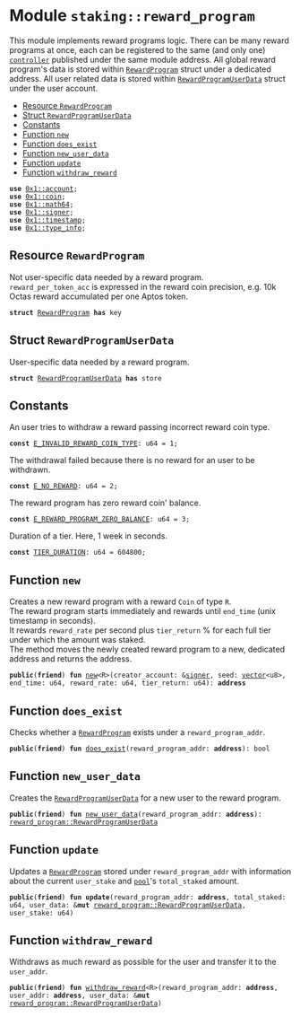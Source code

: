 
<a name="staking_reward_program"></a>

# Module `staking::reward_program`

This module implements reward programs logic. There can be many reward programs at once,
each can be registered to the same (and only one) <code><a href="controller.md#staking_controller">controller</a></code>
published under the same module address. All global reward program's data is stored
within <code><a href="reward_program.md#staking_reward_program_RewardProgram">RewardProgram</a></code> struct under a dedicated address.
All user related data is stored within <code><a href="reward_program.md#staking_reward_program_RewardProgramUserData">RewardProgramUserData</a></code> struct under the user account.


-  [Resource `RewardProgram`](#staking_reward_program_RewardProgram)
-  [Struct `RewardProgramUserData`](#staking_reward_program_RewardProgramUserData)
-  [Constants](#@Constants_0)
-  [Function `new`](#staking_reward_program_new)
-  [Function `does_exist`](#staking_reward_program_does_exist)
-  [Function `new_user_data`](#staking_reward_program_new_user_data)
-  [Function `update`](#staking_reward_program_update)
-  [Function `withdraw_reward`](#staking_reward_program_withdraw_reward)


<pre><code><b>use</b> <a href="">0x1::account</a>;
<b>use</b> <a href="">0x1::coin</a>;
<b>use</b> <a href="">0x1::math64</a>;
<b>use</b> <a href="">0x1::signer</a>;
<b>use</b> <a href="">0x1::timestamp</a>;
<b>use</b> <a href="">0x1::type_info</a>;
</code></pre>



<a name="staking_reward_program_RewardProgram"></a>

## Resource `RewardProgram`

Not user-specific data needed by a reward program.<br>
<code>reward_per_token_acc</code> is expressed in the reward coin precision,
e.g. 10k Octas reward accumulated per one Aptos token.


<pre><code><b>struct</b> <a href="reward_program.md#staking_reward_program_RewardProgram">RewardProgram</a> <b>has</b> key
</code></pre>



<a name="staking_reward_program_RewardProgramUserData"></a>

## Struct `RewardProgramUserData`

User-specific data needed by a reward program.


<pre><code><b>struct</b> <a href="reward_program.md#staking_reward_program_RewardProgramUserData">RewardProgramUserData</a> <b>has</b> store
</code></pre>



<a name="@Constants_0"></a>

## Constants


<a name="staking_reward_program_E_INVALID_REWARD_COIN_TYPE"></a>

An user tries to withdraw a reward passing incorrect reward coin type.


<pre><code><b>const</b> <a href="reward_program.md#staking_reward_program_E_INVALID_REWARD_COIN_TYPE">E_INVALID_REWARD_COIN_TYPE</a>: u64 = 1;
</code></pre>



<a name="staking_reward_program_E_NO_REWARD"></a>

The withdrawal failed because there is no reward for an user to be withdrawn.


<pre><code><b>const</b> <a href="reward_program.md#staking_reward_program_E_NO_REWARD">E_NO_REWARD</a>: u64 = 2;
</code></pre>



<a name="staking_reward_program_E_REWARD_PROGRAM_ZERO_BALANCE"></a>

The reward program has zero reward coin' balance.


<pre><code><b>const</b> <a href="reward_program.md#staking_reward_program_E_REWARD_PROGRAM_ZERO_BALANCE">E_REWARD_PROGRAM_ZERO_BALANCE</a>: u64 = 3;
</code></pre>



<a name="staking_reward_program_TIER_DURATION"></a>

Duration of a tier. Here, 1 week in seconds.


<pre><code><b>const</b> <a href="reward_program.md#staking_reward_program_TIER_DURATION">TIER_DURATION</a>: u64 = 604800;
</code></pre>



<a name="staking_reward_program_new"></a>

## Function `new`

Creates a new reward program with a reward <code>Coin</code> of type <code>R</code>.<br>
The reward program starts immediately and rewards until <code>end_time</code> (unix timestamp in seconds).<br>
It rewards <code>reward_rate</code> per second plus <code>tier_return</code> % for each full tier under which the amount was staked.<br>
The method moves the newly created reward program to a new, dedicated address and returns the address.


<pre><code><b>public</b>(<b>friend</b>) <b>fun</b> <a href="reward_program.md#staking_reward_program_new">new</a>&lt;R&gt;(creator_account: &<a href="">signer</a>, seed: <a href="">vector</a>&lt;u8&gt;, end_time: u64, reward_rate: u64, tier_return: u64): <b>address</b>
</code></pre>



<a name="staking_reward_program_does_exist"></a>

## Function `does_exist`

Checks whether a <code><a href="reward_program.md#staking_reward_program_RewardProgram">RewardProgram</a></code> exists under a <code>reward_program_addr</code>.


<pre><code><b>public</b>(<b>friend</b>) <b>fun</b> <a href="reward_program.md#staking_reward_program_does_exist">does_exist</a>(reward_program_addr: <b>address</b>): bool
</code></pre>



<a name="staking_reward_program_new_user_data"></a>

## Function `new_user_data`

Creates the <code><a href="reward_program.md#staking_reward_program_RewardProgramUserData">RewardProgramUserData</a></code> for a new user to the reward program.


<pre><code><b>public</b>(<b>friend</b>) <b>fun</b> <a href="reward_program.md#staking_reward_program_new_user_data">new_user_data</a>(reward_program_addr: <b>address</b>): <a href="reward_program.md#staking_reward_program_RewardProgramUserData">reward_program::RewardProgramUserData</a>
</code></pre>



<a name="staking_reward_program_update"></a>

## Function `update`

Updates a <code><a href="reward_program.md#staking_reward_program_RewardProgram">RewardProgram</a></code> stored under <code>reward_program_addr</code> with information about
the current <code>user_stake</code> and <code><a href="pool.md#staking_pool">pool</a></code>'s <code>total_staked</code> amount.


<pre><code><b>public</b>(<b>friend</b>) <b>fun</b> <b>update</b>(reward_program_addr: <b>address</b>, total_staked: u64, user_data: &<b>mut</b> <a href="reward_program.md#staking_reward_program_RewardProgramUserData">reward_program::RewardProgramUserData</a>, user_stake: u64)
</code></pre>



<a name="staking_reward_program_withdraw_reward"></a>

## Function `withdraw_reward`

Withdraws as much reward as possible for the user and transfer it to the <code>user_addr</code>.


<pre><code><b>public</b>(<b>friend</b>) <b>fun</b> <a href="reward_program.md#staking_reward_program_withdraw_reward">withdraw_reward</a>&lt;R&gt;(reward_program_addr: <b>address</b>, user_addr: <b>address</b>, user_data: &<b>mut</b> <a href="reward_program.md#staking_reward_program_RewardProgramUserData">reward_program::RewardProgramUserData</a>)
</code></pre>

